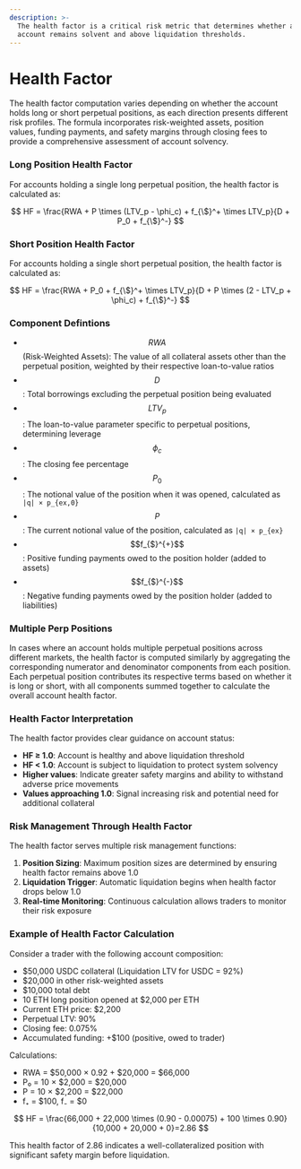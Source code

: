 ```yaml
---
description: >-
  The health factor is a critical risk metric that determines whether a trading
  account remains solvent and above liquidation thresholds.
---
```


# Health Factor

The health factor computation varies depending on whether the account holds long or short perpetual positions, as each direction presents different risk profiles. The formula incorporates risk-weighted assets, position values, funding payments, and safety margins through closing fees to provide a comprehensive assessment of account solvency.

### Long Position Health Factor

For accounts holding a single long perpetual position, the health factor is calculated as:

$$
HF = \frac{RWA + P \times (LTV_p - \phi_c) + f_{\$}^+ \times LTV_p}{D + P_0 + f_{\$}^-}
$$

### Short Position Health Factor

For accounts holding a single short perpetual position, the health factor is calculated as:

$$
HF = \frac{RWA + P_0 + f_{\$}^+ \times LTV_p}{D + P \times (2 - LTV_p + \phi_c) + f_{\$}^-}
$$

### Component Defintions

* $$RWA$$ (Risk-Weighted Assets): The value of all collateral assets other than the perpetual position, weighted by their respective loan-to-value ratios
* $$D$$ : Total borrowings excluding the perpetual position being evaluated
* $$LTV_p$$: The loan-to-value parameter specific to perpetual positions, determining leverage
* $$\phi_c$$: The closing fee percentage
* $$P_0$$: The notional value of the position when it was opened, calculated as `|q| × p_{ex,0}`
* $$P$$: The current notional value of the position, calculated as `|q| × p_{ex}`
* $$f_{$}^{+}$$: Positive funding payments owed to the position holder (added to assets)
* $$f_{$}^{-}$$  : Negative funding payments owed by the position holder (added to liabilities)

### Multiple Perp Positions

In cases where an account holds multiple perpetual positions across different markets, the health factor is computed similarly by aggregating the corresponding numerator and denominator components from each position. Each perpetual position contributes its respective terms based on whether it is long or short, with all components summed together to calculate the overall account health factor.

### Health Factor Interpretation

The health factor provides clear guidance on account status:

* **HF ≥ 1.0**: Account is healthy and above liquidation threshold
* **HF < 1.0**: Account is subject to liquidation to protect system solvency
* **Higher values**: Indicate greater safety margins and ability to withstand adverse price movements
* **Values approaching 1.0**: Signal increasing risk and potential need for additional collateral

### Risk Management Through Health Factor

The health factor serves multiple risk management functions:

1. **Position Sizing**: Maximum position sizes are determined by ensuring health factor remains above 1.0
2. **Liquidation Trigger**: Automatic liquidation begins when health factor drops below 1.0
3. **Real-time Monitoring**: Continuous calculation allows traders to monitor their risk exposure

### Example of Health Factor Calculation

Consider a trader with the following account composition:

* $50,000 USDC collateral (Liquidation LTV for USDC = 92%)
* $20,000 in other risk-weighted assets
* $10,000 total debt
* 10 ETH long position opened at $2,000 per ETH
* Current ETH price: $2,200
* Perpetual LTV: 90%
* Closing fee: 0.075%
* Accumulated funding: +$100 (positive, owed to trader)

Calculations:

* RWA = $50,000 × 0.92 + $20,000 = $66,000
* P₀ = 10 × $2,000 = $20,000
* P = 10 × $2,200 = $22,000
* f₊ = $100, f₋ = $0

$$
HF = \frac{66,000 + 22,000 \times (0.90 - 0.00075) + 100 \times 0.90}{10,000 + 20,000 + 0}=2.86
$$

This health factor of 2.86 indicates a well-collateralized position with significant safety margin before liquidation.

